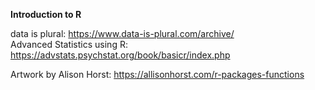 **Introduction to R**

data is plural: https://www.data-is-plural.com/archive/  
Advanced Statistics using R: https://advstats.psychstat.org/book/basicr/index.php


Artwork by Alison Horst: https://allisonhorst.com/r-packages-functions  
